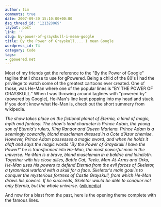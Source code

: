 ```yaml
---
author: tim
comments: true
date: 2007-09-30 15:10:00+00:00
dsq_thread_id: '121320069'
layout: post
link: ''
slug: by-power-of-grayskull-i-mean-google
title: By the Power of Grayskull.... I mean Google
wordpress_id: 74
category: Code
tags:
- gpowered.net
---
```


Most of my friends got the reference to the "By the Power of Google" tagline
that I chose to use for gPowered. Being a child of the 80's I had the
privilege to watch some of the greatest cartoons ever created. One of those,
was He-Man where one of the popular lines is "BY THE POWER OF GRAYSKULL." When
I was throwing around taglines with "powered by" (powered by Google), He-Man's
line kept popping into my head and stuck. If you don't know what He-Man is,
check out the short summery from wikipedia.  
  
_The show takes place on the fictional planet of Eternia, a land of magic,
myth and fantasy. The show's lead character is Prince Adam, the young son of
Eternia's rulers, King Randor and Queen Marlena. Prince Adam is a seemingly
cowardly, blond muscleman dressed in a Cote d'Azur chemise. However, Prince
Adam possesses a magic sword, and when he holds it aloft and says the magic
words "By the Power of Grayskull! I have the Power!" he is transformed into
He-Man, the most powerful man in the universe. He-Man is a brave, blond
muscleman in a baldric and loincloth. Together with his close allies, Battle
Cat, Teela, Man-At-Arms and Orko, He-Man uses his powers to defend Eternia
from the evil forces of Skeletor, a tyrannical warlord with a skull for a
face. Skeletor's main goal is to conquer the mysterious fortress of Castle
Grayskull, from which He-Man draws his powers. If he succeeds, Skeletor would
be able to conquer not only Eternia, but the whole universe._
([wikipedia](http://en.wikipedia.org/wiki/He-Man_and_the_Masters_of_the_Universe))  
  
And now for a blast from the past, here is the opening theme complete with the
famous lines.  
  

